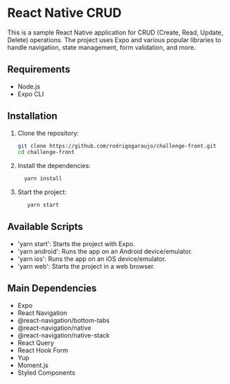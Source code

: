 # React Native CRUD

This is a sample React Native application for CRUD (Create, Read, Update, Delete) operations. The project uses Expo and various popular libraries to handle navigation, state management, form validation, and more.

## Requirements

- Node.js
- Expo CLI

## Installation

1. Clone the repository:

   ```sh
   git clone https://github.com/rodrigogaraujo/challenge-front.git
   cd challenge-front

2. Install the dependencies:
   ```sh
     yarn install

3. Start the project:

    ```sh
       yarn start

## Available Scripts

- 'yarn start': Starts the project with Expo.
- 'yarn android': Runs the app on an Android device/emulator.
- 'yarn ios': Runs the app on an iOS device/emulator.
- 'yarn web': Starts the project in a web browser.

## Main Dependencies

- Expo
- React Navigation
- @react-navigation/bottom-tabs
- @react-navigation/native
- @react-navigation/native-stack
- React Query
- React Hook Form
- Yup
- Moment.js
- Styled Components










